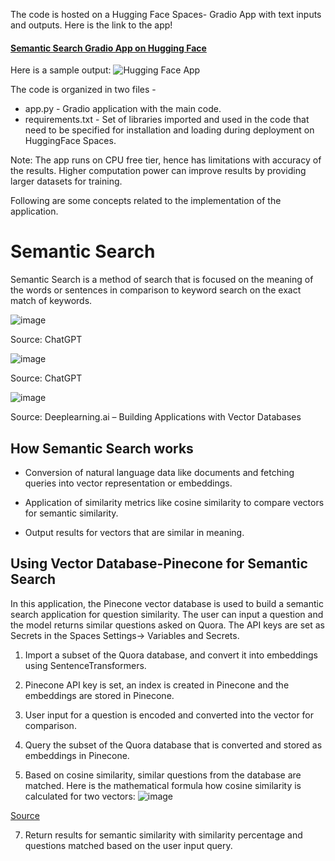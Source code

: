 The code is hosted on a Hugging Face Spaces- Gradio App with text inputs and outputs. Here is the link to the app!

####  [Semantic Search Gradio App  on Hugging Face](https://huggingface.co/spaces/Maitreyee22/semanticsearch)

Here is a sample output:
![Hugging Face App](https://github.com/user-attachments/assets/7971379f-9f1b-4a4d-9c90-e8c10d7e73fa)

The code is organized in two files - 
- app.py - Gradio application with the main code.
- requirements.txt - Set of libraries imported and used in the code that need to be specified for installation and loading during deployment on HuggingFace Spaces.

Note: The app runs on CPU free tier, hence has limitations with accuracy of the results. Higher computation power can improve results by providing larger datasets for training. 

Following are some concepts related to the implementation of the application. 

# Semantic Search

Semantic Search is a method of search that is focused on the meaning of the words or sentences in comparison to keyword search on the exact match of keywords.

![image](https://github.com/user-attachments/assets/d0a3e830-6ea4-4dd7-b83b-a120dbab1ef8)

Source: ChatGPT

![image](https://github.com/user-attachments/assets/edf9210e-42e1-4d3a-b105-2d15044b447c)

Source: ChatGPT

![image](https://github.com/user-attachments/assets/bb630d27-14b6-459c-a535-1358fc410615)

Source: Deeplearning.ai – Building Applications with Vector Databases

## How Semantic Search works

- Conversion of natural language data like documents and fetching queries into vector representation or embeddings.

- Application of similarity metrics like cosine similarity to compare vectors for semantic similarity.

- Output results for vectors that are similar in meaning. 

## Using Vector Database-Pinecone for Semantic Search

In this application, the Pinecone vector database is used to build a semantic search application for question similarity. The user can input a question and the model returns similar questions asked on Quora. The API keys are set as Secrets in the Spaces Settings-> Variables and Secrets. 

 1. Import a subset of the Quora database, and convert it into embeddings using
    SentenceTransformers.
  
 2. Pinecone API key is set, an index is created in Pinecone and the
    embeddings are stored in Pinecone.
    
 3. User input for a question is encoded and converted into the vector for
    comparison.
        
 4. Query the subset of the Quora database that is converted and stored as embeddings in Pinecone.
    
 5. Based on cosine similarity, similar questions from the database are matched.
 Here is the mathematical formula how cosine similarity is calculated for two vectors: 
![image](https://github.com/user-attachments/assets/ff8d86b9-aa8e-48d1-9db7-36c8c7228204)


[Source](https://www.google.com/url?sa=i&url=https%3A%2F%2Ftowardsdatascience.com%2Fcosine-similarity-how-does-it-measure-the-similarity-maths-behind-and-usage-in-python-50ad30aad7db%2F&psig=AOvVaw370oMkE5xhZcwxgWVSJDux&ust=1750570086889000&source=images&cd=vfe&opi=89978449&ved=0CBQQjhxqFwoTCNDI5vTjgY4DFQAAAAAdAAAAABAE)
 
 7. Return results for semantic similarity with similarity percentage
    and questions matched based on the user input query.

